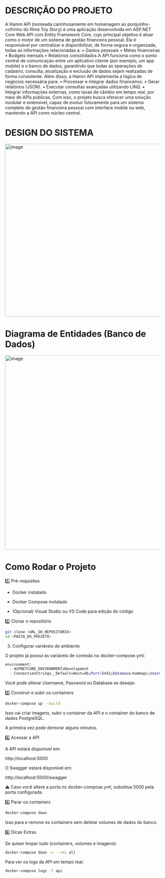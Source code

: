 # DESCRIÇÃO DO PROJETO
A Hamm API (nomeada carinhosamente em homenagem ao porquinho-cofrinho do filme Toy Story) é uma aplicação desenvolvida em ASP.NET Core Web API com Entity Framework Core, cujo principal objetivo é atuar como o motor de um sistema de gestão financeira pessoal.
Ela é responsável por centralizar e disponibilizar, de forma segura e organizada, todas as informações relacionadas a:
•	Gastos pessoais
•	Metas financeiras
•	Budgets mensais
•	Relatórios consolidados
A API funciona como o ponto central de comunicação entre um aplicativo cliente (por exemplo, um app mobile) e o banco de dados, garantindo que todas as operações de cadastro, consulta, atualização e exclusão de dados sejam realizadas de forma consistente.
Além disso, a Hamm API implementa a lógica de negócios necessária para:
•	Processar e integrar dados financeiros.
•	Gerar relatórios (JSON).
•	Executar consultas avançadas utilizando LINQ.
•	Integrar informações externas, como taxas de câmbio em tempo real, por meio de APIs públicas.
Com isso, o projeto busca oferecer uma solução modular e extensível, capaz de evoluir futuramente para um sistema completo de gestão financeira pessoal com interface mobile ou web, mantendo a API como núcleo central.


# DESIGN DO SISTEMA
<img width="945" height="563" alt="image" src="https://github.com/user-attachments/assets/4938f870-99a1-454f-871f-5a82d8bb7f26" />


# Diagrama de Entidades (Banco de Dados)
<img width="945" height="633" alt="image" src="https://github.com/user-attachments/assets/39f470db-617c-4056-9acf-1c75385199d5" />


# Como Rodar o Projeto
1️⃣ Pré-requisitos

* Docker
   instalado

* Docker Compose
   instalado

* (Opcional) Visual Studio ou VS Code para edição do código

2️⃣ Clonar o repositório
```bash
git clone <URL_DO_REPOSITORIO>
cd <PASTA_DO_PROJETO>
```

3) Configurar variáveis de ambiente

O projeto já possui as variáveis de conexão no docker-compose.yml:
```bash
environment:
  - ASPNETCORE_ENVIRONMENT=Development
  - ConnectionStrings__Default=Host=db;Port=5432;Database=hammapi;Username=postgres;Password=postgres
```

Você pode alterar Username, Password ou Database se desejar.

3️⃣ Construir e subir os containers
```bash
docker-compose up --build
```

Isso vai criar imagens, subir o container da API e o container do banco de dados PostgreSQL.

A primeira vez pode demorar alguns minutos.

4️⃣ Acessar a API

A API estará disponível em:

http://localhost:5000


O Swagger estará disponível em:

http://localhost:5000/swagger


⚠️ Caso você altere a porta no docker-compose.yml, substitua 5000 pela porta configurada.

5️⃣ Parar os containers
```bash
docker-compose down
```

Isso para e remove os containers sem deletar volumes de dados do banco.

6️⃣ Dicas Extras

Se quiser limpar tudo (containers, volumes e imagens):

```bash
docker-compose down -v --rmi all
```

Para ver os logs da API em tempo real:
```bash
docker-compose logs -f api
```
